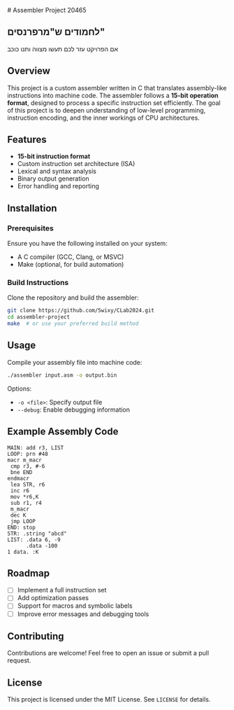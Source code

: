 
 # Assembler Project 20465
## לחמודים ש"מרפרנסים"
אם הפרויקט עזר לכם תעשו מצווה ותנו כוכב
## Overview
This project is a custom assembler written in C that translates assembly-like instructions into machine code. The assembler follows a **15-bit operation format**, designed to process a specific instruction set efficiently. The goal of this project is to deepen understanding of low-level programming, instruction encoding, and the inner workings of CPU architectures.

## Features
- **15-bit instruction format**
- Custom instruction set architecture (ISA)
- Lexical and syntax analysis
- Binary output generation
- Error handling and reporting

## Installation
### Prerequisites
Ensure you have the following installed on your system:
- A C compiler (GCC, Clang, or MSVC)
- Make (optional, for build automation)

### Build Instructions
Clone the repository and build the assembler:
```sh
git clone https://github.com/5wixy/CLab2024.git
cd assembler-project
make  # or use your preferred build method
```

## Usage
Compile your assembly file into machine code:
```sh
./assembler input.asm -o output.bin
```
Options:
- `-o <file>`: Specify output file
- `--debug`: Enable debugging information

## Example Assembly Code
```assembly
MAIN: add r3, LIST
LOOP: prn #48
macr m_macr
 cmp r3, #-6
 bne END
endmacr
 lea STR, r6
 inc r6
 mov *r6,K
 sub r1, r4
 m_macr
 dec K
 jmp LOOP
END: stop
STR: .string "abcd"
LIST: .data 6, -9
      .data -100
1 data. :K
```

## Roadmap
- [ ] Implement a full instruction set
- [ ] Add optimization passes
- [ ] Support for macros and symbolic labels
- [ ] Improve error messages and debugging tools

## Contributing
Contributions are welcome! Feel free to open an issue or submit a pull request.

## License
This project is licensed under the MIT License. See `LICENSE` for details.



